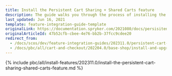 ```yaml
---
title: Install the Persistent Cart Sharing + Shared Carts feature
description: The guide walks you through the process of installing the Shared Carts and Persistent Cart Sharing features in the project.
last_updated: Jun 16, 2021
template: feature-integration-guide-template
originalLink: https://documentation.spryker.com/2021080/docs/persisitent-cart-sharing-shared-carts-integration
originalArticleId: 47b52cfb-cbee-4e76-bb2b-37fcc9cdee20
redirect_from:
  - /docs/scos/dev/feature-integration-guides/202311.0/persistent-cart-sharing-shared-carts-feature-integration.html
  - /docs/pbc/all/cart-and-checkout/202204.0/base-shop/install-and-upgrade/install-features/install-the-persistent-cart-sharing-shared-carts-feature.html
---
```


{% include pbc/all/install-features/202311.0/install-the-persistent-cart-sharing-shared-carts-feature.md %} <!-- To edit, see /_includes/pbc/all/install-features/202311.0/install-the-persistent-cart-sharing-shared-carts-feature.md -->
